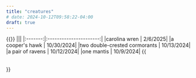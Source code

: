 ```yaml
---
title: "creatures"
# date: 2024-10-12T09:58:22-04:00
draft: true
---
```


{{<table class="center-items pad-top">}}
|||
|:-------:|:----------------------:|
|carolina wren | 2/6/2025|
|a cooper's hawk | 10/30/2024|
|two double-crested cormorants | 10/13/2024|
|a pair of ravens | 10/12/2024|
|one mantis | 10/9/2024|
{{</table>}}
